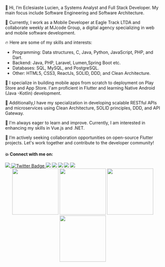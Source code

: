  👋 Hi, I’m Eclesiaste Lucien, a Systems Analyst and Full Stack Developer. My main focus include Software Engineering and  Software Architecture.

💼 Currently, I work as a Mobile Developer at Eagle Track LTDA and collaborate weekly at MJcode Group, a digital agency specializing in web and mobile software development.

🔥 Here are some of my skills and interests:
- Programming: Data structures, C, Java, Python, JavaScript, PHP, and Dart.
- Backend: Java, PHP, Laravel, Lumen,Spring Boot etc.
- Databases: SQL, MySQL, and PostgreSQL.
- Other: HTML5, CSS3, ReactJs, SOLID, DDD, and Clean Architecture.

📱 I specialize in building mobile apps from scratch to deployment on Play Store and App Store. I'am proficient in Flutter and  learning Native Android (Java -Kotlin) development.

🚀 Additionally,I have my specialization in developing scalable RESTful APIs and microservices using Clean Architecture, SOLID principles, DDD, and API Gateway.

🌱 I'm always eager to learn and improve. Currently, I am interested in enhancing my skills in Vue.js and .NET.

💞️ I’m actively seeking collaboration opportunities on open-source Flutter projects. Let's work together and contribute to the developer community!

#### 💥 Connect with me on:

<div>
   <a href="https://www.linkedin.com/in/eclesiaste-lucien-a51b171b8/" target="_blank">
      <img src="https://img.shields.io/badge/LinkedIn-0077B5?style=for-the-badge&logo=linkedin&logoColor=white" target="_blank">
   </a>
  <a href="https://twitter.com/EclesiasteLuci1" target="_blank">
    <img src="https://img.shields.io/badge/Twitter-blue?style=for-the-badge&logo=twitter&logoColor=white" alt="Twitter Badge"/>
  </a>
  <a href = "mailto:eclesiastelucien@gmail.com"><img src="https://img.shields.io/badge/Gmail-D14836?style=for-the-badge&logo=gmail&logoColor=white" target="_blank"></a>
  <a href="#"><img src="https://img.shields.io/badge/Discord-7289DA?style=for-the-badge&logo=discord&logoColor=white"></a>
  <a href="https://www.instagram.com/ecle_lucien/" target="_blank"><img src="https://img.shields.io/badge/Instagram-E4405F?style=for-the-badge&logo=instagram&logoColor=white"></a>
 <a href="https://t.me/eclelucien" target="_blank"><img src="https://img.shields.io/badge/Telegram-2CA5E0?style=for-the-badge&logo=telegram&logoColor=white"></a>
 <a href="https://dev.to/eclelucien" target="_blank"><img src="https://img.shields.io/badge/website-000000?style=for-the-badge&logo=About.me&logoColor=white"></a>

<div align="center">
<img height="150em" src="https://github-profile-summary-cards.vercel.app/api/cards/profile-details?username=eclelucien&theme=tokyonight"/> 
<img height="150em" src="https://github-readme-stats.vercel.app/api?username=eclelucien&show_icons=true&theme=tokyonight&include_all_commits=true&count_private=false&hide_border=true"/> <img height="150em" src="https://github-readme-stats.vercel.app/api/top-langs/?username=eclelucien&layout=compact&langs_count=7&theme=tokyonight&hide_border=true"/> <img height="150em" src="https://github-readme-streak-stats.herokuapp.com/?user=eclelucien&theme=tokyonight&hide_border=true"/>

</div>

<!---
eclelucien/eclelucien is a ✨ special ✨ repository because its `README.md` (this file) appears on your GitHub profile.
You can click the Preview link to take a look at your changes.
--->
